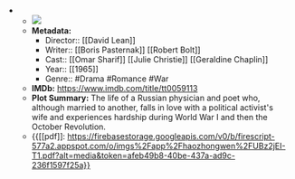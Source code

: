 - 
    - ![](https://m.media-amazon.com/images/M/MV5BNzdmZTk4MTktZmExNi00OWEwLTgxZDctNTE4NWMwNjc1Nzg2XkEyXkFqcGdeQXVyNjc1NTYyMjg@._V1_SX300.jpg)  
    - **Metadata:**
        - Director:: [[David Lean]]
        - Writer:: [[Boris Pasternak]] [[Robert Bolt]]
        - Cast:: [[Omar Sharif]] [[Julie Christie]] [[Geraldine Chaplin]]
        - Year:: [[1965]]
        - Genre:: #Drama #Romance #War
    - **IMDb:** https://www.imdb.com/title/tt0059113
    - **Plot Summary:** The life of a Russian physician and poet who, although married to another, falls in love with a political activist's wife and experiences hardship during World War I and then the October Revolution.
    - {{[[pdf]]: https://firebasestorage.googleapis.com/v0/b/firescript-577a2.appspot.com/o/imgs%2Fapp%2Fhaozhongwen%2FUBz2jEI-T1.pdf?alt=media&token=afeb49b8-40be-437a-ad9c-236f1597f25a}}
